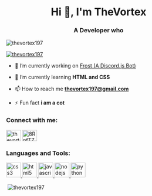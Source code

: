 <h1 align="center">Hi 👋, I'm TheVortex</h1>
<h3 align="center">A Developer who</h3>

<p align="left"> <img src="https://komarev.com/ghpvc/?username=thevortex197&label=Profile%20views&color=0e75b6&style=flat" alt="thevortex197" /> </p>

<p align="left"> <a href="https://github.com/ryo-ma/github-profile-trophy"><img src="https://github-profile-trophy.vercel.app/?username=thevortex197" alt="thevortex197" /></a> </p>

- 🔭 I’m currently working on [Frost (A Discord.js Bot)](https://github.com/Frost-Development-Network/frost-bot)

- 🌱 I’m currently learning **HTML and CSS**

- 📫 How to reach me **thevortex197@gmail.com**

- ⚡ Fun fact **i am a cot**

<h3 align="left">Connect with me:</h3>
<p align="left">
<a href="https://www.youtube.com/c/thevortex" target="blank"><img align="center" src="https://cdn.jsdelivr.net/npm/simple-icons@3.0.1/icons/youtube.svg" alt="thevortex" height="30" width="40" /></a>
<a href="https://discord.gg/8RnfTZy" target="blank"><img align="center" src="https://cdn.jsdelivr.net/npm/simple-icons@3.0.1/icons/discord.svg" alt="8RnfTZy" height="30" width="40" /></a>
</p>

<h3 align="left">Languages and Tools:</h3>
<p align="left"> <a href="https://www.w3schools.com/css/" target="_blank"> <img src="https://devicons.github.io/devicon/devicon.git/icons/css3/css3-original-wordmark.svg" alt="css3" width="40" height="40"/> </a> <a href="https://www.w3.org/html/" target="_blank"> <img src="https://devicons.github.io/devicon/devicon.git/icons/html5/html5-original-wordmark.svg" alt="html5" width="40" height="40"/> </a> <a href="https://developer.mozilla.org/en-US/docs/Web/JavaScript" target="_blank"> <img src="https://devicons.github.io/devicon/devicon.git/icons/javascript/javascript-original.svg" alt="javascript" width="40" height="40"/> </a> <a href="https://nodejs.org" target="_blank"> <img src="https://devicons.github.io/devicon/devicon.git/icons/nodejs/nodejs-original-wordmark.svg" alt="nodejs" width="40" height="40"/> </a> <a href="https://www.python.org" target="_blank"> <img src="https://devicons.github.io/devicon/devicon.git/icons/python/python-original.svg" alt="python" width="40" height="40"/> </a> </p>

<p>&nbsp;<img align="center" src="https://github-readme-stats.vercel.app/api?username=thevortex197&show_icons=true&locale=en" alt="thevortex197" /></p>
